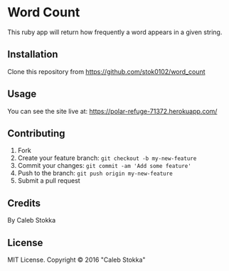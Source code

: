 # Word Count
This ruby app will return how frequently a word appears in a given string. 

## Installation

Clone this repository from https://github.com/stok0102/word_count

## Usage

You can see the site live at: https://polar-refuge-71372.herokuapp.com/
## Contributing

1. Fork
2. Create your feature branch: `git checkout -b my-new-feature`
3. Commit your changes: `git commit -am 'Add some feature'`
4. Push to the branch: `git push origin my-new-feature`
5. Submit a pull request

## Credits

By Caleb Stokka

## License

MIT License. Copyright &copy; 2016 "Caleb Stokka"
